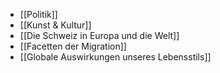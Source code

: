 - [[Politik]]
- [[Kunst & Kultur]]
- [[Die Schweiz in Europa und die Welt]]
- [[Facetten der Migration]]
- [[Globale Auswirkungen unseres Lebensstils]]